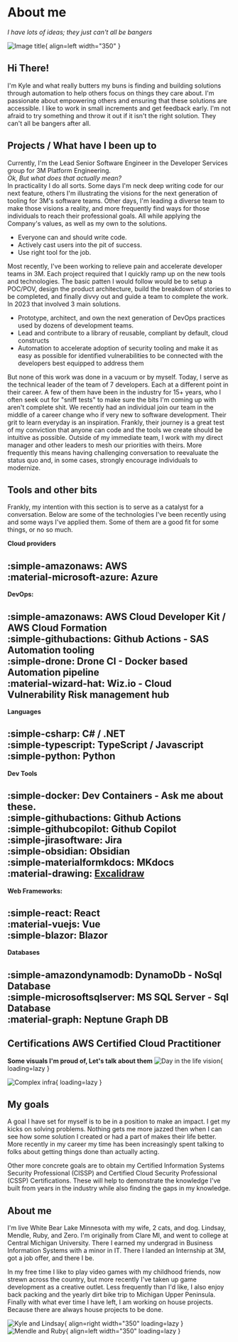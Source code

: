 # About me
*I have lots of ideas; they just can't all be bangers*

![Image title](./assets/me.webp){ align=left width="350" }

## Hi There!

I'm Kyle and what really butters my buns is finding and building solutions through automation to help others focus on things they care about. I'm passionate about empowering others and ensuring that these solutions are accessible. I like to work in small increments and get feedback early.  I'm not afraid to try something and throw it out if it isn't the right solution.  They can't all be bangers after all.

## Projects / What have I been up to

Currently, I'm the Lead Senior Software Engineer in the Developer Services group for 3M Platform Engineering.  
*Ok, But what does that actually mean?*  
 In practicality I do all sorts. Some days I'm neck deep writing code for our next feature, others I'm illustrating the visions for the next generation of tooling for 3M's software teams. Other days, I'm leading a diverse team to make those visions a reality, and more frequently find ways for those individuals to reach their professional goals.  All while applying the Company's values, as well as my own to the solutions. 

- Everyone can and should write code.
- Actively cast users into the pit of success.
- Use right tool for the job.

Most recently, I've been working to relieve pain and accelerate developer teams in 3M.  Each project required that I quickly ramp up on the new tools and technologies.  The basic patten I would follow would be to setup a POC/POV, design the product architecture, build the breakdown of stories to be completed, and finally divvy out and guide a team to complete the work.  In 2023 that involved 3 main solutions. 

- Prototype, architect, and own the next generation of DevOps practices used by dozens of development teams. 
- Lead and contribute to a library of reusable, compliant by default, cloud constructs 
- Automation to accelerate adoption of security tooling and make it as easy as possible for identified vulnerabilities to be connected with the developers best equipped to address them 

But none of this work was done in a vacuum or by myself.  Today, I serve as the technical leader of the team of 7 developers. Each at a different point in their career.  A few of them have been in the industry for 15+ years, who I often seek out for "sniff tests" to make sure the bits I'm coming up with aren't complete shit. We recently had an individual join our team in the middle of a career change who if very new to software development. Their grit to learn everyday is an inspiration. Frankly, their journey is a great test of my conviction that anyone can code and the tools we create should be intuitive as possible. Outside of my immediate team, I work with my direct manager and other leaders to mesh our priorities with theirs. More frequently this means having challenging conversation to reevaluate the status quo and, in some cases, strongly encourage individuals to modernize.

## Tools and other bits

Frankly, my intention with this section is to serve as a catalyst for a conversation.  Below are some of the technologies I've been recently using and some ways I've applied them. Some of them are a good fit for some things, or no so much. 


**Cloud providers**

:simple-amazonaws: AWS  
:material-microsoft-azure: Azure
---

**DevOps:**

:simple-amazonaws: AWS Cloud Developer Kit / AWS Cloud Formation  
:simple-githubactions: Github Actions - SAS Automation tooling  
:simple-drone: Drone CI - Docker based Automation pipeline  
:material-wizard-hat: Wiz.io - Cloud Vulnerability Risk management hub 
---

**Languages**

:simple-csharp: C# / .NET  
:simple-typescript: TypeScript / Javascript  
:simple-python: Python
---

**Dev Tools**

:simple-docker: Dev Containers - Ask me about these.  
:simple-githubactions: Github Actions  
:simple-githubcopilot: Github Copilot  
:simple-jirasoftware: Jira  
:simple-obsidian: Obsidian  
:simple-materialformkdocs: MKdocs  
:material-drawing: [Excalidraw](./assets/Falcon2LifeOfDeveloper.png)
---

**Web Frameworks:**

:simple-react: React   
:material-vuejs: Vue  
:simple-blazor: Blazor
---

**Databases**

:simple-amazondynamodb: DynamoDb - NoSql Database  
:simple-microsoftsqlserver: MS SQL Server - Sql Database  
:material-graph: Neptune Graph DB
---

**Certifications**
AWS Certified Cloud Practitioner
---

**Some visuals I'm proud of, Let's talk about them**
![Day in the life vision](./assets/Falcon2LifeOfDeveloper.png){ loading=lazy }

![Complex infra](./assets/Falcon2PipeAuthInfra.png){ loading=lazy }


## My goals

A goal I have set for myself is to be in a position to make an impact. I get my kicks on solving problems. Nothing gets me more jazzed then when I can see how some solution I created or had a part of makes their life better.  More recently in my career my time has been increasingly spent talking to folks about getting things done than actually acting.  

Other more concrete goals are to obtain my Certified Information Systems Security Professional (CISSP) and Certified Cloud Security Professional (CSSP) Certifications. These will help to demonstrate the knowledge I've built from years in the industry while also finding the gaps in my knowledge.  

## About me

I'm live White Bear Lake Minnesota with my wife, 2 cats, and dog. Lindsay, Mendle, Ruby, and Zero.  I'm originally from Clare MI, and went to college at Central Michigan University. There I earned my undergrad in Business Information Systems with a minor in IT. There I landed an Internship at 3M, got a job offer, and there I be. 

In my free time I like to play video games with my childhood friends, now strewn across the country, but more recently I've taken up game development as a creative outlet.  Less frequently than I'd like, I also enjoy back packing and the yearly dirt bike trip to Michigan Upper Peninsula.  Finally with what ever time I have left, I am working on house projects.  Because there are always house projects to be done. 

![Kyle and Lindsay](./assets/LindsayKyleIsleRoyal.png){ align=right width="350" loading=lazy }
![Mendle and Ruby](./assets/MendleRuby.png){ align=left width="350" loading=lazy }
